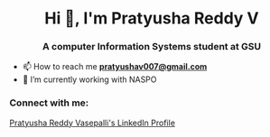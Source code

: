 <h1 align="center">Hi 👋, I'm Pratyusha Reddy V</h1>
<h3 align="center">A computer Information Systems student at GSU</h3>

- 📫 How to reach me **pratyushav007@gmail.com**
- 🔭 I’m currently working with NASPO

<h3 align="left">Connect with me:</h3>
<p align="left">
<a href="https://www.linkedin.com/in/pratyushareddy-v-21173422b/" target="_blank">Pratyusha Reddy Vasepalli's LinkedIn Profile</a>
</p>



<!--
**pratyushareddyvasepalli30/pratyushareddyv30** is a ✨ _special_ ✨ repository because its `README.md` (this file) appears on your GitHub profile.

Here are some ideas to get you started:

- 🔭 I’m currently working on ...
- 🌱 I’m currently learning ...
- 👯 I’m looking to collaborate on ...
- 🤔 I’m looking for help with ...
- 💬 Ask me about ...
- 📫 How to reach me: ...
- 😄 Pronouns: ...
- ⚡ Fun fact: ...
-->

